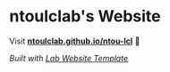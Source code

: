 
# ntoulclab's Website

Visit **[ntoulclab.github.io/ntou-lcl](https://ntoulclab.github.io/ntou-lcl)** 🚀

_Built with [Lab Website Template](https://greene-lab.gitbook.io/lab-website-template-docs)_

